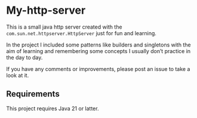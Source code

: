 # My-http-server
This is a small java http server created with the `com.sun.net.httpserver.HttpServer` just for fun and learning.

In the project I included some patterns like builders and singletons with the aim of learning and remembering some concepts I usually don’t practice in the day to day.

If  you have any comments or improvements, please post an issue to take a look at it.


## Requirements
This project requires Java 21 or latter.
